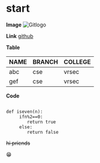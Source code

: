 # start

**Image**
![Gitlogo](https://terrigen-cdn-dev.marvel.com/content/prod/1x/clean_3_13.jpg)

**Link**
[github](https://github.com/)

**Table**

NAME|BRANCH|COLLEGE 
----|------|------- 
abc|cse|vrsec 
gef|cse|vrsec 

**Code**
```

def iseven(n):
     ifn%2==0:
        return true
     else:
        return false
```
~~hi priends~~

:grin:
